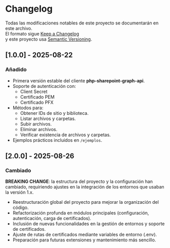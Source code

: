 # Changelog
Todas las modificaciones notables de este proyecto se documentarán en este archivo.  
El formato sigue [Keep a Changelog](https://keepachangelog.com/es-ES/1.0.0/)  
y este proyecto usa [Semantic Versioning](https://semver.org/lang/es/).

## [1.0.0] - 2025-08-22

### Añadido
- Primera versión estable del cliente **php-sharepoint-graph-api**.
- Soporte de autenticación con:
  - Client Secret
  - Certificado PEM
  - Certificado PFX
- Métodos para:
  - Obtener IDs de sitio y biblioteca.
  - Listar archivos y carpetas.
  - Subir archivos.
  - Eliminar archivos.
  - Verificar existencia de archivos y carpetas.
- Ejemplos prácticos incluidos en `/ejemplos`.

## [2.0.0] - 2025-08-26

### Cambiado
**BREAKING CHANGE**: la estructura del proyecto y la configuración han cambiado, 
requiriendo ajustes en la integración de los entornos que usaban la versión 1.x.

- Reestructuración global del proyecto para mejorar la organización del código.
- Refactorización profunda en módulos principales (configuración, autenticación, carga de certificados).
- Inclusión de nuevas funcionalidades en la gestión de entornos y soporte de certificados.
- Ajuste de rutas de certificados mediante variables de entorno (.env).
- Preparación para futuras extensiones y mantenimiento más sencillo.
